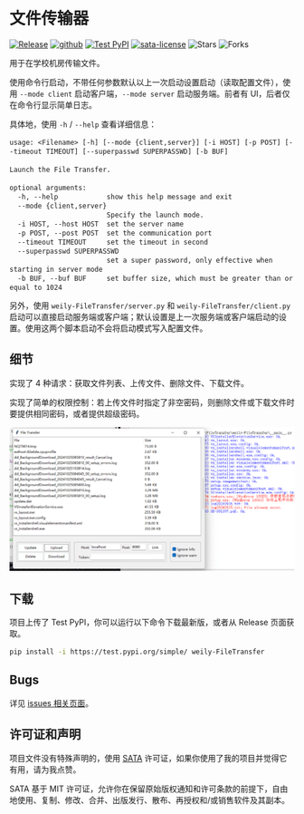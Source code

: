 # 文件传输器

[![Release](https://img.shields.io/github/v/release/weilycoder/FileTransfer)](https://github.com/weilycoder/FileTransfer/releases/)
[![github](https://img.shields.io/badge/github-FileTransfer-blue?logo=github)](https://github.com/weilycoder/FileTransfer)
[![Test PyPI](https://img.shields.io/badge/Test_PyPI-FileTransfer-blue?logo=pypi)](https://test.pypi.org/project/weily-FileTransfer/)
[![sata-license](https://img.shields.io/badge/License-SATA-green)](https://github.com/zTrix/sata-license)
![Stars](https://img.shields.io/github/stars/weilycoder/FileTransfer)
![Forks](https://img.shields.io/github/forks/weilycoder/FileTransfer)

用于在学校机房传输文件。

使用命令行启动，不带任何参数默认以上一次启动设置启动（读取配置文件），使用 `--mode client` 启动客户端，`--mode server` 启动服务端。前者有 UI，后者仅在命令行显示简单日志。

具体地，使用 `-h` / `--help` 查看详细信息：

```plain
usage: <Filename> [-h] [--mode {client,server}] [-i HOST] [-p POST] [--timeout TIMEOUT] [--superpasswd SUPERPASSWD] [-b BUF]

Launch the File Transfer.

optional arguments:
  -h, --help            show this help message and exit
  --mode {client,server}
                        Specify the launch mode.
  -i HOST, --host HOST  set the server name
  -p POST, --post POST  set the communication port
  --timeout TIMEOUT     set the timeout in second
  --superpasswd SUPERPASSWD
                        set a super password, only effective when starting in server mode
  -b BUF, --buf BUF     set buffer size, which must be greater than or equal to 1024
```

另外，使用 `weily-FileTransfer/server.py` 和 `weily-FileTransfer/client.py` 启动可以直接启动服务端或客户端；默认设置是上一次服务端或客户端启动的设置。使用这两个脚本启动不会将启动模式写入配置文件。

## 细节

实现了 4 种请求：获取文件列表、上传文件、删除文件、下载文件。

实现了简单的权限控制：若上传文件时指定了非空密码，则删除文件或下载文件时要提供相同密码，或者提供超级密码。

![Demo](https://github.com/weilycoder/FileTransfer/blob/main/demo.png)

## 下载

项目上传了 Test PyPI，你可以运行以下命令下载最新版，或者从 Release 页面获取。

```bash
pip install -i https://test.pypi.org/simple/ weily-FileTransfer
```

## Bugs

详见 [issues 相关页面](https://github.com/weilycoder/FileTransfer/issues/1)。

## 许可证和声明

项目文件没有特殊声明的，使用 [SATA](https://github.com/zTrix/sata-license) 许可证，如果你使用了我的项目并觉得它有用，请为我点赞。

SATA 基于 MIT 许可证，允许你在保留原始版权通知和许可条款的前提下，自由地使用、复制、修改、合并、出版发行、散布、再授权和/或销售软件及其副本。
